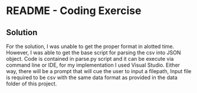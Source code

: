 # README - Coding Exercise

## Solution
For the solution, I was unable to get the proper format in alotted time. However, I was able to get the base script for parsing the csv into JSON object.
Code is contained in parse.py script and it can be execute via command line or IDE, for my implementation I used Visual Studio. Either way, there will be a prompt that will cue the user to input a filepath, Input file is required to be csv with the same data format as provided in the data folder of this project.
